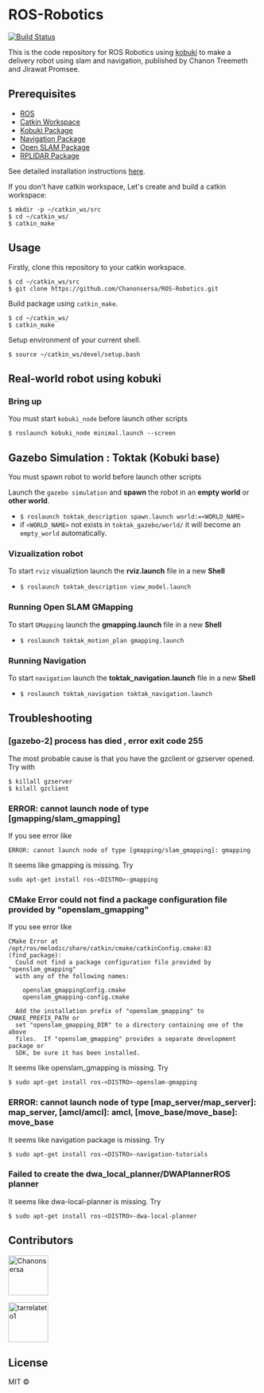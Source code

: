 # ROS-Robotics
[![Build Status](https://travis-ci.com/Chanonsersa/Kobuki-SLAM-Navigation.svg?branch=master)](https://travis-ci.com/Chanonsersa/Kobuki-SLAM-Navigation)

This is the code repository for ROS Robotics using [kobuki](http://kobuki.yujinrobot.com/about2/) to make a delivery robot using slam and navigation, published by Chanon Treemeth and Jirawat Promsee.

## Prerequisites

* [ROS](https://www.ros.org/install/)
* [Catkin Workspace](http://wiki.ros.org/catkin/workspaces)
* [Kobuki Package](http://wiki.ros.org/kobuki/Tutorials/Installation)
* [Navigation Package]()
* [Open SLAM Package]()
* [RPLIDAR Package]()

See detailed installation instructions [here]().

If you don't have catkin workspace, Let's create and build a catkin workspace:

```
$ mkdir -p ~/catkin_ws/src
$ cd ~/catkin_ws/
$ catkin_make
```

## Usage

Firstly, clone this repository to your catkin workspace.

```
$ cd ~/catkin_ws/src
$ git clone https://github.com/Chanonsersa/ROS-Robotics.git
```

Build package using `catkin_make`.

```
$ cd ~/catkin_ws/
$ catkin_make
```

Setup environment of your current shell.

```$ source ~/catkin_ws/devel/setup.bash```

## Real-world robot using kobuki

### Bring up

You must start `kobuki_node` before launch other scripts

```
$ roslaunch kobuki_node minimal.launch --screen
```

## Gazebo Simulation : Toktak (Kobuki base)

You must spawn robot to world before launch other scripts

Launch the `gazebo simulation` and **spawn** the robot in an **empty world** or **other world**.
* `$ roslaunch toktak_description spawn.launch world:=<WORLD_NAME>`
* if `<WORLD_NAME>` not exists in `toktak_gazebo/world/` it will become an `empty_world` automatically.

### Vizualization robot

To start `rviz` visualiztion launch the **rviz.launch** file in a new **Shell** 
* `$ roslaunch toktak_description view_model.launch`

### Running Open SLAM GMapping

To start `GMapping` launch the **gmapping.launch** file in a new **Shell**

* `$ roslaunch toktak_motion_plan gmapping.launch`

### Running Navigation

To start `navigation` launch the **toktak_navigation.launch** file in a new **Shell**

* `$ roslaunch toktak_navigation toktak_navigation.launch`

## Troubleshooting
### [gazebo-2] process has died , error exit code 255
The most probable cause is that you have the gzclient or gzserver opened. Try with

```
$ killall gzserver
$ kilall gzclient
```

### ERROR: cannot launch node of type [gmapping/slam_gmapping]
If you see error like

```
ERROR: cannot launch node of type [gmapping/slam_gmapping]: gmapping
```

It seems like gmapping is missing. Try

```sudo apt-get install ros-<DISTRO>-gmapping```

### CMake Error could not find a package configuration file provided by "openslam_gmapping"
If you see error like

```
CMake Error at /opt/ros/melodic/share/catkin/cmake/catkinConfig.cmake:83 (find_package):
  Could not find a package configuration file provided by "openslam_gmapping"
  with any of the following names:

    openslam_gmappingConfig.cmake
    openslam_gmapping-config.cmake

  Add the installation prefix of "openslam_gmapping" to CMAKE_PREFIX_PATH or
  set "openslam_gmapping_DIR" to a directory containing one of the above
  files.  If "openslam_gmapping" provides a separate development package or
  SDK, be sure it has been installed.
```
It seems like openslam_gmapping is missing. Try

```
$ sudo apt-get install ros-<DISTRO>-openslam-gmapping
```

### ERROR: cannot launch node of type [map_server/map_server]: map_server, [amcl/amcl]: amcl, [move_base/move_base]: move_base

It seems like navigation package is missing. Try

```
$ sudo apt-get install ros-<DISTRO>-navigation-tutorials 
```

### Failed to create the dwa_local_planner/DWAPlannerROS planner

It seems like dwa-local-planner is missing. Try

```
$ sudo apt-get install ros-<DISTRO>-dwa-local-planner
```

## Contributors

<a href="https://github.com/Chanonsersa"><img src="https://avatars0.githubusercontent.com/u/36321701?s=460&v=4" title="Chanonsersa" width="80" height="80"></a>

<a href="https://github.com/tarrelateto1"><img src="https://avatars1.githubusercontent.com/u/47720165?s=460&v=4" title="tarrelateto1" width="80" height="80"></a>

## License

MIT ©
